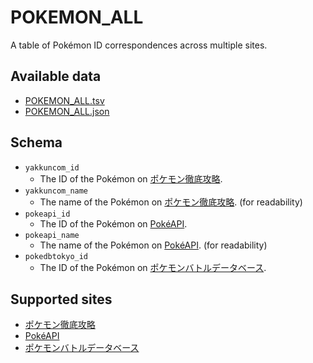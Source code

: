 # POKEMON_ALL

A table of Pokémon ID correspondences across multiple sites.

## Available data

- [POKEMON_ALL.tsv](./POKEMON_ALL.tsv)
- [POKEMON_ALL.json](./POKEMON_ALL.json)

## Schema

- `yakkuncom_id`
  - The ID of the Pokémon on [ポケモン徹底攻略][].
- `yakkuncom_name`
  - The name of the Pokémon on [ポケモン徹底攻略][]. (for readability)
- `pokeapi_id`
  - The ID of the Pokémon on [PokéAPI][].
- `pokeapi_name`
  - The name of the Pokémon on [PokéAPI][]. (for readability)
- `pokedbtokyo_id`
  - The ID of the Pokémon on [ポケモンバトルデータベース][].

## Supported sites

- [ポケモン徹底攻略][]
- [PokéAPI][]
- [ポケモンバトルデータベース][]

[ポケモン徹底攻略]: https://yakkun.com/
[PokéAPI]: https://pokeapi.co/
[ポケモンバトルデータベース]: https://sv.pokedb.tokyo/
